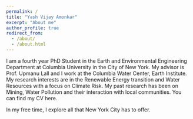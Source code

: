 ```yaml
---
permalink: /
title: "Yash Vijay Amonkar"
excerpt: "About me"
author_profile: true
redirect_from: 
  - /about/
  - /about.html
---
```


I am a fourth year PhD Student in the Earth and Environmental Engineering Department at Columbia University in the City of New York. 
My advisor is Prof. Upmanu Lall and I work at the Columbia Water Center, Earth Institute.
My research interests are in the Renewable Energy transition and Water Resources with a focus on Climate Risk. 
My past research has been on Mining, Water Pollution and their interaction with local communities. 
You can find my CV here. 

In my free time, I explore all that New York City has to offer.  

